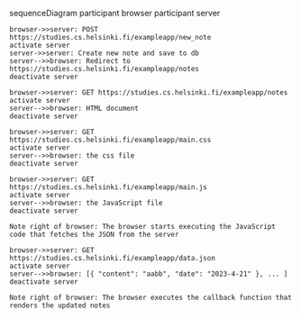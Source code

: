 sequenceDiagram
    participant browser
    participant server

    browser->>server: POST https://studies.cs.helsinki.fi/exampleapp/new_note
    activate server
    server->>server: Create new note and save to db
    server-->>browser: Redirect to https://studies.cs.helsinki.fi/exampleapp/notes
    deactivate server

    browser->>server: GET https://studies.cs.helsinki.fi/exampleapp/notes
    activate server
    server-->>browser: HTML document
    deactivate server

    browser->>server: GET https://studies.cs.helsinki.fi/exampleapp/main.css
    activate server
    server-->>browser: the css file
    deactivate server

    browser->>server: GET https://studies.cs.helsinki.fi/exampleapp/main.js
    activate server
    server-->>browser: the JavaScript file
    deactivate server

    Note right of browser: The browser starts executing the JavaScript code that fetches the JSON from the server

    browser->>server: GET https://studies.cs.helsinki.fi/exampleapp/data.json
    activate server
    server-->>browser: [{ "content": "aabb", "date": "2023-4-21" }, ... ]
    deactivate server

    Note right of browser: The browser executes the callback function that renders the updated notes
